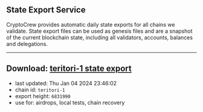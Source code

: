 ## State Export Service
CryptoCrew provides automatic daily state exports for all chains we validate. State export files can be used as genesis files and are a snapshot of the current blockchain state, including all validators, accounts, balances and delegations.

---
**Download: [teritori-1 state export](https://dl.ccvalidators.com/SERVICE/teritori/teritori-1_export_6831990.json)**
---

- last updated: Thu Jan 04 2024 23:46:02
- chain id: `teritori-1`
- export height: `6831990`
- use for: airdrops, local tests, chain recovery

